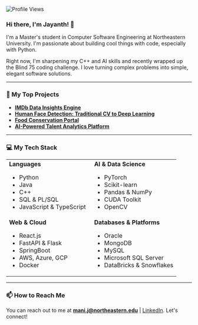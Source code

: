 ![Profile Views](https://visitor-badge.laobi.icu/badge?page_id={jayanthmani8045}.{jayanthmani8045})

### Hi there, I'm Jayanth! 👋

I'm a Master's student in Computer Software Engineering at Northeastern University. I'm passionate about building cool things with code, especially with Python.

Right now, I'm sharpening my C++ and AI skills and recently wrapped up the Blind 75 coding challenge. I love turning complex problems into simple, elegant software solutions.

---

### 🚀 My Top Projects

* **[IMDb Data Insights Engine](https://github.com/jayanthmani8045/IMDbDataInsightEngine.git)**
* **[Human Face Detection: Traditional CV to Deep Learning](https://github.com/jayanthmani8045/HumanFaceDetectionSystem.git)**
* **[Food Conservation Portal](https://github.com/jayanthmani8045/Food-Conservation-Portal.git)**
* **[AI-Powered Talent Analytics Platform](https://github.com/jayanthmani8045/talentsearch.git)**



---

### 💻 My Tech Stack

<table>
  <tr>
    <td valign="top" width="50%">
      <strong>Languages</strong>
      <ul>
        <li>Python </li>
        <li>Java</li>
        <li>C++</li>
        <li>SQL & PL/SQL</li>
        <li>JavaScript & TypeScript</li>
      </ul>
    </td>
    <td valign="top" width="50%">
      <strong>AI & Data Science</strong>
      <ul>
        <li>PyTorch </li>
        <li>Scikit-learn</li>
        <li>Pandas & NumPy</li>
        <li>CUDA Toolkit</li>
        <li>OpenCV</li>
      </ul>
    </td>
  </tr>
  <tr>
    <td valign="top" width="50%">
      <strong>Web & Cloud</strong>
      <ul>
        <li>React.js</li>
        <li>FastAPI & Flask</li>
        <li>SpringBoot</li>
        <li>AWS, Azure, GCP</li>
        <li>Docker</li>
      </ul>
    </td>
    <td valign="top" width="50%">
      <strong>Databases & Platforms</strong>
      <ul>
        <li>Oracle</li>
        <li>MongoDB</li>
        <li>MySQL</li>
        <li>Microsoft SQL Server</li>
        <li>DataBricks & Snowflakes</li>
      </ul>
    </td>
  </tr>
</table>

---

### 📫 How to Reach Me

You can reach out to me at **[mani.j@northeastern.edu](mani.j@northeastern.edu)** | [LinkedIn](https://www.linkedin.com/in/jayanth-mani/). Let's connect!

<!--
**jayanthmani8045/jayanthmani8045** is a ✨ _special_ ✨ repository because its `README.md` (this file) appears on your GitHub profile.

Here are some ideas to get you started:

- 🔭 I’m currently working on ...
- 🌱 I’m currently learning ...
- 👯 I’m looking to collaborate on ...
- 🤔 I’m looking for help with ...
- 💬 Ask me about ...
- 📫 How to reach me: ...
- 😄 Pronouns: ...
- ⚡ Fun fact: ...
-->

